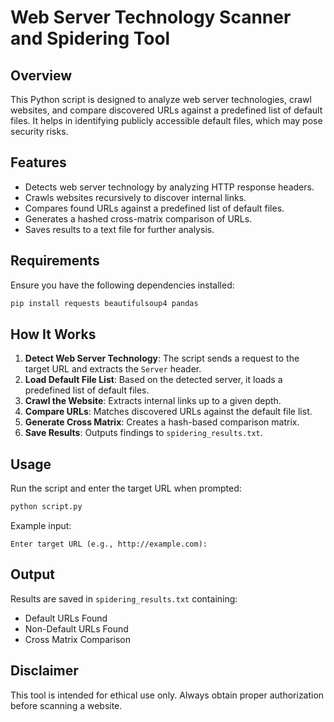 # Web Server Technology Scanner and Spidering Tool

## Overview
This Python script is designed to analyze web server technologies, crawl websites, and compare discovered URLs against a predefined list of default files. It helps in identifying publicly accessible default files, which may pose security risks.

## Features
- Detects web server technology by analyzing HTTP response headers.
- Crawls websites recursively to discover internal links.
- Compares found URLs against a predefined list of default files.
- Generates a hashed cross-matrix comparison of URLs.
- Saves results to a text file for further analysis.

## Requirements
Ensure you have the following dependencies installed:
```bash
pip install requests beautifulsoup4 pandas
```

## How It Works
1. **Detect Web Server Technology**: The script sends a request to the target URL and extracts the `Server` header.
2. **Load Default File List**: Based on the detected server, it loads a predefined list of default files.
3. **Crawl the Website**: Extracts internal links up to a given depth.
4. **Compare URLs**: Matches discovered URLs against the default file list.
5. **Generate Cross Matrix**: Creates a hash-based comparison matrix.
6. **Save Results**: Outputs findings to `spidering_results.txt`.

## Usage
Run the script and enter the target URL when prompted:
```bash
python script.py
```
Example input:
```
Enter target URL (e.g., http://example.com):
```

## Output
Results are saved in `spidering_results.txt` containing:
- Default URLs Found
- Non-Default URLs Found
- Cross Matrix Comparison

## Disclaimer
This tool is intended for ethical use only. Always obtain proper authorization before scanning a website.




